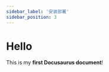 ```yaml
---
sidebar_label: '安装部署'
sidebar_position: 3
---
```


# Hello

This is my **first Docusaurus document**!